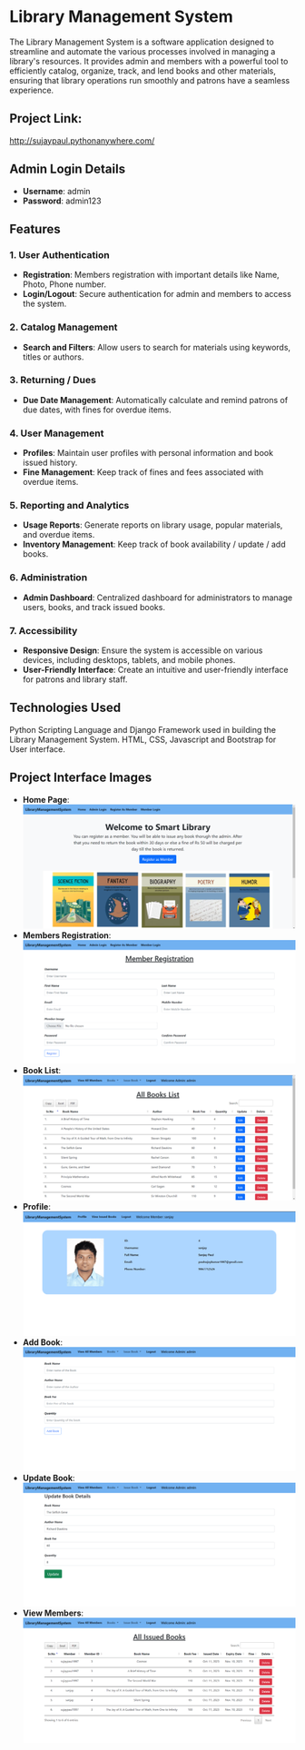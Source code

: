 # Library Management System

The Library Management System is a software application designed to streamline and automate the various processes involved in managing a library's resources. It provides admin and members with a powerful tool to efficiently catalog, organize, track, and lend books and other materials, ensuring that library operations run smoothly and patrons have a seamless experience.

## Project Link:
http://sujaypaul.pythonanywhere.com/


## Admin Login Details
- **Username**: admin
- **Password**: admin123


## Features

### 1. User Authentication

- **Registration**: Members registration with important details like Name, Photo, Phone number.
- **Login/Logout**: Secure authentication for admin and members to access the system.

### 2. Catalog Management

- **Search and Filters**: Allow users to search for materials using keywords, titles or authors.

### 3. Returning / Dues

- **Due Date Management**: Automatically calculate and remind patrons of due dates, with fines for overdue items.

### 4. User Management

- **Profiles**: Maintain user profiles with personal information and book issued history.
- **Fine Management**: Keep track of fines and fees associated with overdue items.


### 5. Reporting and Analytics

- **Usage Reports**: Generate reports on library usage, popular materials, and overdue items.
- **Inventory Management**: Keep track of book availability / update / add books.


### 6. Administration

- **Admin Dashboard**: Centralized dashboard for administrators to manage users, books, and track issued books.


### 7. Accessibility

- **Responsive Design**: Ensure the system is accessible on various devices, including desktops, tablets, and mobile phones.
- **User-Friendly Interface**: Create an intuitive and user-friendly interface for patrons and library staff.


## Technologies Used

Python Scripting Language and Django Framework used in building the Library Management System.
HTML, CSS, Javascript and Bootstrap for User interface.

## Project Interface Images

- **Home Page**: 
![HomePage](https://github.com/sujaypaul1907/LMS/blob/main/library/static/ss1.png)
- **Members Registration**: 
![MembersRegistration](https://github.com/sujaypaul1907/LMS/blob/main/library/static/ss2.png)
- **Book List**: 
![BookList](https://github.com/sujaypaul1907/LMS/blob/main/library/static/ss5.png)
- **Profile**: 
![Profile](https://github.com/sujaypaul1907/LMS/blob/main/library/static/ss7.png)
- **Add Book**: 
![AddBook](https://github.com/sujaypaul1907/LMS/blob/main/library/static/ss3.png)
- **Update Book**: 
![UpdateBook](https://github.com/sujaypaul1907/LMS/blob/main/library/static/ss6.png)
- **View Members**: 
![ViewMembers](https://github.com/sujaypaul1907/LMS/blob/main/library/static/ss4.png)

